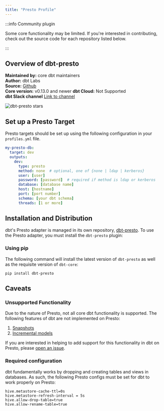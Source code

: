 ```yaml
---
title: "Presto Profile"
---
```


:::info Community plugin

Some core functionality may be limited. If you're interested in contributing, check out the source code for each repository listed below.

:::

## Overview of dbt-presto
**Maintained by:** core dbt maintainers    
**Author:** dbt Labs    
**Source:** [Github](https://github.com/dbt-labs/dbt-presto)   
**Core version:** v0.13.0 and newer 
**dbt Cloud:** Not Supported   
**dbt Slack channel** [Link to channel](https://getdbt.slack.com/archives/CNNPBQ24R)    

![dbt-presto stars](https://img.shields.io/github/stars/dbt-labs/dbt-presto?style=for-the-badge)

## Set up a Presto Target

Presto targets should be set up using the following configuration in your `profiles.yml` file.

<File name='~/.dbt/profiles.yml'>

```yaml
my-presto-db:
  target: dev
  outputs:
    dev:
      type: presto
      method: none  # optional, one of {none | ldap | kerberos}
      user: [user]
      password: [password]  # required if method is ldap or kerberos
      database: [database name]
      host: [hostname]
      port: [port number]
      schema: [your dbt schema]
      threads: [1 or more]

```

</File>

## Installation and Distribution

dbt's Presto adapter is managed in its own repository, [dbt-presto](https://github.com/dbt-labs/dbt-presto). To use the Presto adapter, you must install the `dbt-presto` plugin:

### Using pip
The following command will install the latest version of `dbt-presto` as well as the requisite version of `dbt-core`:

```
pip install dbt-presto
```

## Caveats

### Unsupported Functionality

Due to the nature of Presto, not all core dbt functionality is supported. The following features of dbt are not implemented on Presto:

1. [Snapshots](snapshots)
2. [Incremental models](configuring-incremental-models)

If you are interested in helping to add support for this functionality in dbt on Presto, please [open an issue](https://github.com/dbt-labs/dbt-presto/issues/new).

### Required configuration

dbt fundamentally works by dropping and creating tables and views in databases. As such, the following Presto configs must be set for dbt to work properly on Presto:

```
hive.metastore-cache-ttl=0s
hive.metastore-refresh-interval = 5s
hive.allow-drop-table=true
hive.allow-rename-table=true
```

